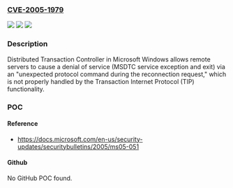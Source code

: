 ### [CVE-2005-1979](https://cve.mitre.org/cgi-bin/cvename.cgi?name=CVE-2005-1979)
![](https://img.shields.io/static/v1?label=Product&message=n%2Fa&color=blue)
![](https://img.shields.io/static/v1?label=Version&message=n%2Fa&color=blue)
![](https://img.shields.io/static/v1?label=Vulnerability&message=n%2Fa&color=brighgreen)

### Description

Distributed Transaction Controller in Microsoft Windows allows remote servers to cause a denial of service (MSDTC service exception and exit) via an "unexpected protocol command during the reconnection request," which is not properly handled by the Transaction Internet Protocol (TIP) functionality.

### POC

#### Reference
- https://docs.microsoft.com/en-us/security-updates/securitybulletins/2005/ms05-051

#### Github
No GitHub POC found.

